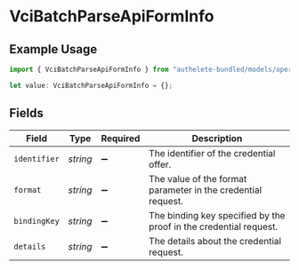 # VciBatchParseApiFormInfo

## Example Usage

```typescript
import { VciBatchParseApiFormInfo } from "authelete-bundled/models/operations";

let value: VciBatchParseApiFormInfo = {};
```

## Fields

| Field                                                             | Type                                                              | Required                                                          | Description                                                       |
| ----------------------------------------------------------------- | ----------------------------------------------------------------- | ----------------------------------------------------------------- | ----------------------------------------------------------------- |
| `identifier`                                                      | *string*                                                          | :heavy_minus_sign:                                                | The identifier of the credential offer.                           |
| `format`                                                          | *string*                                                          | :heavy_minus_sign:                                                | The value of the format parameter in the credential request.      |
| `bindingKey`                                                      | *string*                                                          | :heavy_minus_sign:                                                | The binding key specified by the proof in the credential request. |
| `details`                                                         | *string*                                                          | :heavy_minus_sign:                                                | The details about the credential request.                         |
